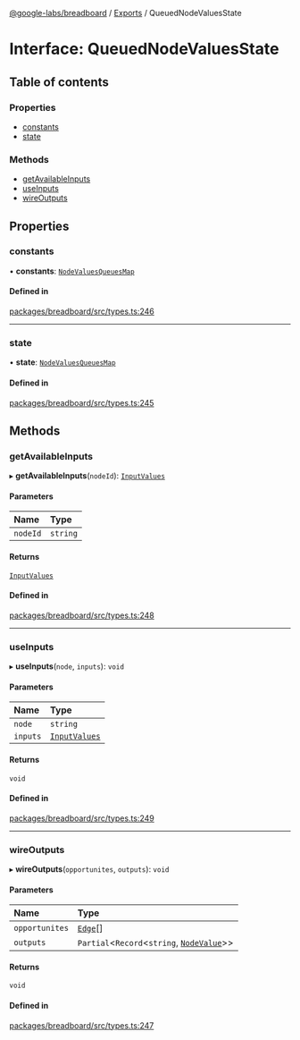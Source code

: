 [@google-labs/breadboard](../README.md) / [Exports](../modules.md) / QueuedNodeValuesState

# Interface: QueuedNodeValuesState

## Table of contents

### Properties

- [constants](QueuedNodeValuesState.md#constants)
- [state](QueuedNodeValuesState.md#state)

### Methods

- [getAvailableInputs](QueuedNodeValuesState.md#getavailableinputs)
- [useInputs](QueuedNodeValuesState.md#useinputs)
- [wireOutputs](QueuedNodeValuesState.md#wireoutputs)

## Properties

### constants

• **constants**: [`NodeValuesQueuesMap`](../modules.md#nodevaluesqueuesmap)

#### Defined in

[packages/breadboard/src/types.ts:246](https://github.com/breadboard-ai/breadboard/blob/254400c2/packages/breadboard/src/types.ts#L246)

___

### state

• **state**: [`NodeValuesQueuesMap`](../modules.md#nodevaluesqueuesmap)

#### Defined in

[packages/breadboard/src/types.ts:245](https://github.com/breadboard-ai/breadboard/blob/254400c2/packages/breadboard/src/types.ts#L245)

## Methods

### getAvailableInputs

▸ **getAvailableInputs**(`nodeId`): [`InputValues`](../modules.md#inputvalues)

#### Parameters

| Name | Type |
| :------ | :------ |
| `nodeId` | `string` |

#### Returns

[`InputValues`](../modules.md#inputvalues)

#### Defined in

[packages/breadboard/src/types.ts:248](https://github.com/breadboard-ai/breadboard/blob/254400c2/packages/breadboard/src/types.ts#L248)

___

### useInputs

▸ **useInputs**(`node`, `inputs`): `void`

#### Parameters

| Name | Type |
| :------ | :------ |
| `node` | `string` |
| `inputs` | [`InputValues`](../modules.md#inputvalues) |

#### Returns

`void`

#### Defined in

[packages/breadboard/src/types.ts:249](https://github.com/breadboard-ai/breadboard/blob/254400c2/packages/breadboard/src/types.ts#L249)

___

### wireOutputs

▸ **wireOutputs**(`opportunites`, `outputs`): `void`

#### Parameters

| Name | Type |
| :------ | :------ |
| `opportunites` | [`Edge`](../modules.md#edge)[] |
| `outputs` | `Partial`\<`Record`\<`string`, [`NodeValue`](../modules.md#nodevalue)\>\> |

#### Returns

`void`

#### Defined in

[packages/breadboard/src/types.ts:247](https://github.com/breadboard-ai/breadboard/blob/254400c2/packages/breadboard/src/types.ts#L247)
